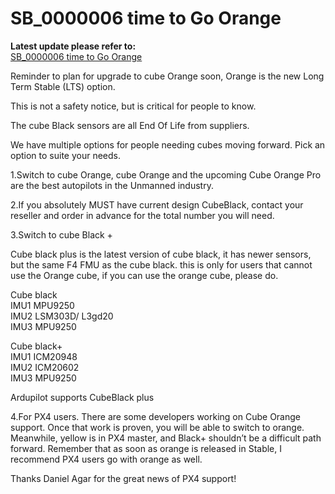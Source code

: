 # SB\_0000006 time to Go Orange

**Latest update please refer to:**  
[SB\_0000006 time to Go Orange](https://discuss.cubepilot.org/t/sb-0000006-time-to-go-orange/4124)

Reminder to plan for upgrade to cube Orange soon, Orange is the new Long Term Stable \(LTS\) option.

This is not a safety notice, but is critical for people to know.

The cube Black sensors are all End Of Life from suppliers.

We have multiple options for people needing cubes moving forward. Pick an option to suite your needs.

1.Switch to cube Orange, cube Orange and the upcoming Cube Orange Pro are the best autopilots in the Unmanned industry.

2.If you absolutely MUST have current design CubeBlack, contact your reseller and order in advance for the total number you will need.

3.Switch to cube Black +

Cube black plus is the latest version of cube black, it has newer sensors, but the same F4 FMU as the cube black. this is only for users that cannot use the Orange cube, if you can use the orange cube, please do.

Cube black  
IMU1 MPU9250  
IMU2 LSM303D/ L3gd20  
IMU3 MPU9250

Cube black+  
IMU1 ICM20948  
IMU2 ICM20602  
IMU3 MPU9250

Ardupilot supports CubeBlack plus

4.For PX4 users. There are some developers working on Cube Orange support. Once that work is proven, you will be able to switch to orange. Meanwhile, yellow is in PX4 master, and Black+ shouldn’t be a difficult path forward. Remember that as soon as orange is released in Stable, I recommend PX4 users go with orange as well.

Thanks Daniel Agar for the great news of PX4 support!

